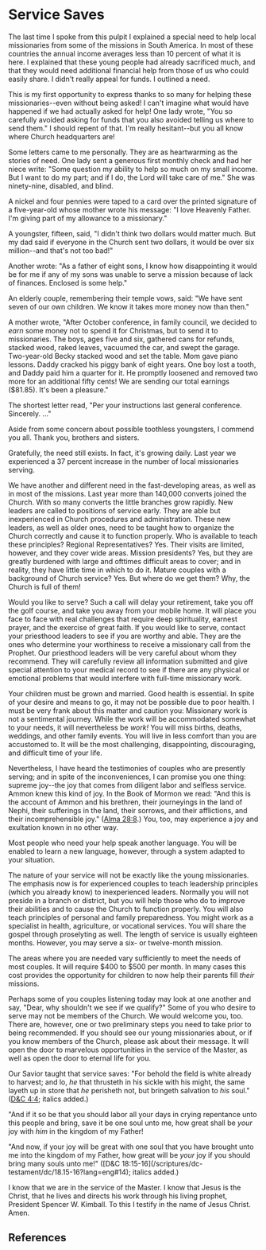 # Service Saves

The last time I spoke from this pulpit I explained a special need to help
local missionaries from some of the missions in South America. In most of
these countries the annual income averages less than 10 percent of what it is
here. I explained that these young people had already sacrificed much, and
that they would need additional financial help from those of us who could
easily share. I didn't really appeal for funds. I outlined a need.

This is my first opportunity to express thanks to so many for helping these
missionaries--even without being asked! I can't imagine what would have
happened if we had actually asked for help! One lady wrote, "You so carefully
avoided asking for funds that you also avoided telling us where to send them."
I should repent of that. I'm really hesitant--but you all know where Church
headquarters are!

Some letters came to me personally. They are as heartwarming as the stories of
need. One lady sent a generous first monthly check and had her niece write:
"Some question my ability to help so much on my small income. But I want to do
my part; and if I do, the Lord will take care of me." She was ninety-nine,
disabled, and blind.

A nickel and four pennies were taped to a card over the printed signature of a
five-year-old whose mother wrote his message: "I love Heavenly Father. I'm
giving part of my allowance to a missionary."

A youngster, fifteen, said, "I didn't think two dollars would matter much. But
my dad said if everyone in the Church sent two dollars, it would be over six
million--and that's not too bad!"

Another wrote: "As a father of eight sons, I know how disappointing it would
be for me if any of my sons was unable to serve a mission because of lack of
finances. Enclosed is some help."

An elderly couple, remembering their temple vows, said: "We have sent seven of
our own children. We know it takes more money now than then."

A mother wrote, "After October conference, in family council, we decided to
_earn_ some money not to spend it for Christmas, but to send it to
missionaries. The boys, ages five and six, gathered cans for refunds, stacked
wood, raked leaves, vacuumed the car, and swept the garage. Two-year-old Becky
stacked wood and set the table. Mom gave piano lessons. Daddy cracked his
piggy bank of eight years. One boy lost a tooth, and Daddy paid him a quarter
for it. He promptly loosened and removed two more for an additional fifty
cents! We are sending our total earnings ($81.85). It's been a pleasure."

The shortest letter read, "Per your instructions last general conference.
Sincerely. ..."

Aside from some concern about possible toothless youngsters, I commend you
all. Thank you, brothers and sisters.

Gratefully, the need still exists. In fact, it's growing daily. Last year we
experienced a 37 percent increase in the number of local missionaries serving.

We have another and different need in the fast-developing areas, as well as in
most of the missions. Last year more than 140,000 converts joined the Church.
With so many converts the little branches grow rapidly. New leaders are called
to positions of service early. They are able but inexperienced in Church
procedures and administration. These new leaders, as well as older ones, need
to be taught how to organize the Church correctly and cause it to function
properly. Who is available to teach these principles? Regional
Representatives? Yes. Their visits are limited, however, and they cover wide
areas. Mission presidents? Yes, but they are greatly burdened with large and
ofttimes difficult areas to cover; and in reality, they have little time in
which to do it. Mature couples with a background of Church service? Yes. But
where do we get them? Why, the Church is full of them!

Would you like to serve? Such a call will delay your retirement, take you off
the golf course, and take you away from your mobile home. It will place you
face to face with real challenges that require deep spirituality, earnest
prayer, and the exercise of great faith. If you would like to serve, contact
your priesthood leaders to see if you are worthy and able. They are the ones
who determine your worthiness to receive a missionary call from the Prophet.
Our priesthood leaders will be very careful about whom they recommend. They
will carefully review all information submitted and give special attention to
your medical record to see if there are any physical or emotional problems
that would interfere with full-time missionary work.

Your children must be grown and married. Good health is essential. In spite of
your desire and means to go, it may not be possible due to poor health. I must
be very frank about this matter and caution you: Missionary work is not a
sentimental journey. While the work will be accommodated somewhat to your
needs, it will nevertheless be _work!_ You will miss births, deaths, weddings,
and other family events. You will live in less comfort than you are accustomed
to. It will be the most challenging, disappointing, discouraging, and
difficult time of your life.

Nevertheless, I have heard the testimonies of couples who are presently
serving; and in spite of the inconveniences, I can promise you one thing:
supreme joy--the joy that comes from diligent labor and selfless service.
Ammon knew this kind of joy. In the Book of Mormon we read: "And this is the
account of Ammon and his brethren, their journeyings in the land of Nephi,
their sufferings in the land, their sorrows, and their afflictions, and their
incomprehensible joy." ([Alma 28:8](/scriptures/bofm/alma/28.8?lang=eng#7).)
You, too, may experience a joy and exultation known in no other way.

Most people who need your help speak another language. You will be enabled to
learn a new language, however, through a system adapted to your situation.

The nature of your service will not be exactly like the young missionaries.
The emphasis now is for experienced couples to teach leadership principles
(which you already know) to inexperienced leaders. Normally you will not
preside in a branch or district, but you will help those who do to improve
their abilities and to cause the Church to function properly. You will also
teach principles of personal and family preparedness. You might work as a
specialist in health, agriculture, or vocational services. You will share the
gospel through proselyting as well. The length of service is usually eighteen
months. However, you may serve a six- or twelve-month mission.

The areas where you are needed vary sufficiently to meet the needs of most
couples. It will require $400 to $500 per month. In many cases this cost
provides the opportunity for children to now help their parents fill _their_
missions.

Perhaps some of you couples listening today may look at one another and say,
"Dear, why shouldn't we see if we qualify?" Some of you who desire to serve
may not be members of the Church. We would welcome you, too. There are,
however, one or two preliminary steps you need to take prior to being
recommended. If you should see our young missionaries about, or if you know
members of the Church, please ask about their message. It will open the door
to marvelous opportunities in the service of the Master, as well as open the
door to eternal life for you.

Our Savior taught that service saves: "For behold the field is white already
to harvest; and lo, _he_ that thrusteth in his sickle with his might, the same
layeth up in store that _he_ perisheth not, but bringeth salvation to _his_
soul." ([D&amp;C 4:4](/scriptures/dc-testament/dc/4.4?lang=eng#3); italics
added.)

"And if it so be that you should labor all your days in crying repentance unto
this people and bring, save it be one soul unto me, how great shall be _your_
joy with _him_ in the kingdom of my Father!

"And now, if your joy will be great with one soul that you have brought unto
me into the kingdom of my Father, how great will be _your_ joy if you should
bring many souls unto me!" ([D&amp;C 18:15-16](/scriptures/dc-
testament/dc/18.15-16?lang=eng#14); italics added.)

I know that we are in the service of the Master. I know that Jesus is the
Christ, that he lives and directs his work through his living prophet,
President Spencer W. Kimball. To this I testify in the name of Jesus Christ.
Amen.

## References

